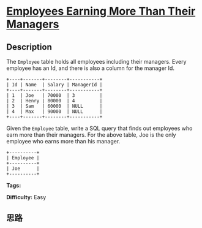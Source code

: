 # [Employees Earning More Than Their Managers][title]

## Description

The `Employee` table holds all employees including their managers. Every
employee has an Id, and there is also a column for the manager Id.
            +----+-------+--------+-----------+    | Id | Name  | Salary | ManagerId |    +----+-------+--------+-----------+    | 1  | Joe   | 70000  | 3         |    | 2  | Henry | 80000  | 4         |    | 3  | Sam   | 60000  | NULL      |    | 4  | Max   | 90000  | NULL      |    +----+-------+--------+-----------+    

Given the `Employee` table, write a SQL query that finds out employees who
earn more than their managers. For the above table, Joe is the only employee
who earns more than his manager.
            +----------+    | Employee |    +----------+    | Joe      |    +----------+    


**Tags:** 

**Difficulty:** Easy

## 思路

[title]: https://leetcode.com/problems/employees-earning-more-than-their-managers
